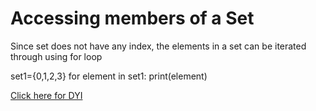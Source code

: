 # Accessing members of a Set

Since set does not have any index, the elements in a set can be iterated through using for loop

set1={0,1,2,3}
for element in set1:
  print(element)
 

[Click here for DYI](https://colab.research.google.com/github/pythoncoder100/practice/blob/master/Accessing_members_in_a_Set.ipynb)

